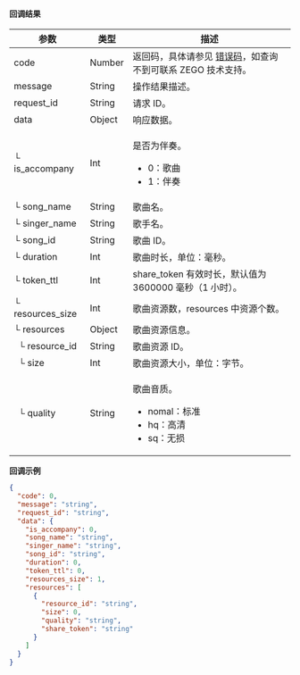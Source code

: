 #### 回调结果

| 参数    | 类型   | 描述     |
| ------- | ------ | -------- |
| code   | Number | 返回码，具体请参见 <a target="_blank" href="15070#18">错误码</a>，如查询不到可联系 ZEGO 技术支持。 |
| message   | String | 操作结果描述。 |
| request_id   | String | 请求 ID。 |
| data   | Object | 响应数据。 |
| └ is_accompany   | Int | <p>是否为伴奏。</p><ul><li>0：歌曲</li><li>1：伴奏</li></ul> |
| └ song_name   | String | 歌曲名。 |
| └ singer_name | String | 歌手名。 |
| └ song_id   | String | 歌曲 ID。 |
| └ duration    | Int    | 歌曲时长，单位：毫秒。      |
| └ token_ttl | Int | share_token 有效时长，默认值为 3600000 毫秒（1 小时）。 |
| └ resources_size | Int | 歌曲资源数，resources 中资源个数。 |
| └ resources | Object | 歌曲资源信息。 |
| &nbsp;&nbsp;└ resource_id   | String | 歌曲资源 ID。 |
| &nbsp;&nbsp;└ size | Int | 歌曲资源大小，单位：字节。 |
| &nbsp;&nbsp;└ quality   | String | <p>歌曲音质。</p><ul><li>nomal：标准</li><li>hq：高清</li><li>sq：无损</li></ul> |


**回调示例**

```json
{
  "code": 0,
  "message": "string",
  "request_id": "string",
  "data": {
    "is_accompany": 0,
    "song_name": "string",
    "singer_name": "string",
    "song_id": "string",
    "duration": 0,
    "token_ttl": 0,
    "resources_size": 1,
    "resources": [
      {
        "resource_id": "string",
        "size": 0,
        "quality": "string",
        "share_token": "string"
      }
    ]
  }
}
